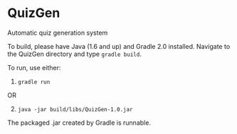 QuizGen
=======

Automatic quiz generation system

To build, please have Java (1.6 and up) and Gradle 2.0 installed. Navigate to the QuizGen directory and type `gradle build`.

To run, use either:

1) `gradle run`

OR

2) `java -jar build/libs/QuizGen-1.0.jar`

The packaged .jar created by Gradle is runnable.
